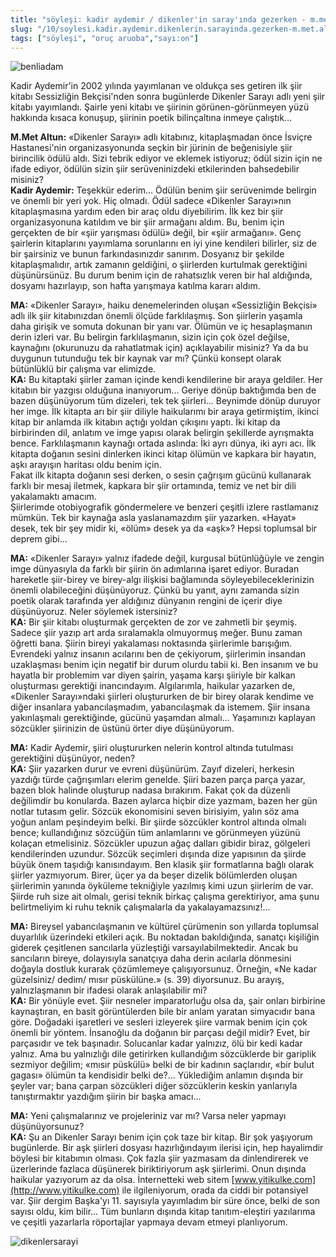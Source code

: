 ```yaml
---
title: "söyleşi: kadir aydemir / dikenler'in saray'ında gezerken - m.met altun"
slug: "/10/soylesi.kadir.aydemir.dikenlerin.sarayinda.gezerken-m.met.altun"
tags: ["söyleşi", "oruç aruoba","sayı:on"]
---
```




![benliadam](/img/benliadam.jpg)


Kadir
Aydemir'in 2002 yılında yayımlanan ve oldukça ses getiren ilk şiir
kitabı Sessizliğin Bekçisi'nden sonra bugünlerde Dikenler Sarayı adlı
yeni şiir kitabı yayımlandı. Şairle yeni kitabı ve şiirinin
görünen-görünmeyen yüzü hakkında kısaca konuşup, şiirinin poetik
bilinçaltına inmeye çalıştık...

**M.Met Altun:** «Dikenler Sarayı» adlı kitabınız, kitaplaşmadan önce
İsviçre Hastanesi'nin organizasyonunda seçkin bir jürinin de beğenisiyle
şiir birincilik ödülü aldı. Sizi tebrik ediyor ve eklemek istiyoruz;
ödül sizin için ne ifade ediyor, ödülün sizin şiir serüveninizdeki
etkilerinden bahsedebilir misiniz?\
**Kadir Aydemir:** Teşekkür ederim... Ödülün benim şiir serüvenimde
belirgin ve önemli bir yeri yok. Hiç olmadı. Ödül sadece «Dikenler
Sarayı»nın kitaplaşmasına yardım eden bir araç oldu diyebilirim. İlk kez
bir şiir organizasyonuna katıldım ve bir şiir armağanı aldım. Bu, benim
için gerçekten de bir «şiir yarışması ödülü» değil, bir «şiir armağanı».
Genç şairlerin kitaplarını yayımlama sorunlarını en iyi yine kendileri
bilirler, siz de bir şairsiniz ve bunun farkındasınızdır sanırım.
Dosyanız bir şekilde kitaplaşmalıdır, artık zamanın geldiğini, o
şiirlerden kurtulmak gerektiğini düşünürsünüz. Bu durum benim için de
rahatsızlık veren bir hal aldığında, dosyamı hazırlayıp, son hafta
yarışmaya katılma kararı aldım.

**MA:** «Dikenler Sarayı», haiku denemelerinden oluşan
«Sessizliğin Bekçisi» adlı ilk şiir kitabınızdan önemli ölçüde
farklılaşmış. Son şiirlerin yaşamla daha girişik ve somuta dokunan bir
yanı var. Ölümün ve iç hesaplaşmanın derin izleri var. Bu belirgin
farklılaşmanın, sizin için çok özel değilse, kaynağını (okurunuzu da
rahatlatmak için) açıklayabilir misiniz? Ya da bu duygunun tutunduğu tek
bir kaynak var mı? Çünkü konsept olarak bütünlüklü bir çalışma var
elimizde.\
**KA:** Bu kitaptaki şiirler zaman içinde kendi kendilerine bir
araya geldiler. Her kitabın bir yazgısı olduğuna inanıyorum... Geriye
dönüp baktığımda ben de bazen düşünüyorum tüm dizeleri, tek tek
şiirleri... Beynimde dönüp duruyor her imge. İlk kitapta arı bir şiir
diliyle haikularımı bir araya getirmiştim, ikinci kitap bir anlamda ilk
kitabın açtığı yoldan çıkışını yaptı. İki kitap da birbirinden dil,
anlatım ve imge yapısı olarak belirgin şekillerde ayrışmakta bence.
Farklılaşmanın kaynağı ortada aslında: İki ayrı dünya, iki ayrı acı. İlk
kitapta doğanın sesini dinlerken ikinci kitap ölümün ve kapkara bir
hayatın, aşkı arayışın haritası oldu benim için.\
Fakat ilk kitapta doğanın sesi derken, o sesin çağrışım gücünü
kullanarak farklı bir mesaj iletmek, kapkara bir şiir ortamında, temiz
ve net bir dili yakalamaktı amacım.\
Şiirlerimde otobiyografik göndermelere ve benzeri çeşitli izlere
rastlamanız mümkün. Tek bir kaynağa asla yaslanamazdım şiir yazarken.
«Hayat» desek, tek bir şey midir ki, «ölüm» desek ya da «aşk»? Hepsi
toplumsal bir deprem gibi...

**MA:** «Dikenler Sarayı» yalnız ifadede değil, kurgusal
bütünlüğüyle ve zengin imge dünyasıyla da farklı bir şiirin ön
adımlarına işaret ediyor. Buradan hareketle şiir-birey ve birey-algı
ilişkisi bağlamında söyleyebileceklerinizin önemli olabileceğini
düşünüyoruz. Çünkü bu yanıt, aynı zamanda sizin poetik olarak tarafında
yer aldığınız dünyanın rengini de içerir diye düşünüyoruz. Neler
söylemek istersiniz?\
**KA:** Bir şiir kitabı oluşturmak gerçekten de zor ve zahmetli
bir şeymiş. Sadece şiir yazıp art arda sıralamakla olmuyormuş meğer.
Bunu zaman öğretti bana. Şiirin bireyi yakalaması noktasında şiirlerimle
barışığım. Evrendeki yalnız insanın acılarını ben de çekiyorum,
şiirlerimin insandan uzaklaşması benim için negatif bir durum olurdu
tabii ki. Ben insanım ve bu hayatla bir problemim var diyen şairin,
yaşama karşı şiiriyle bir kalkan oluşturması gerektiği inancındayım.
Algılarımla, haikular yazarken de, «Dikenler Sarayı»ndaki şiirleri
oluştururken de bir birey olarak kendime ve diğer insanlara
yabancılaşmadım, yabancılaşmak da istemem. Şiir insana yakınlaşmalı
gerektiğinde, gücünü yaşamdan almalı... Yaşamınızı kaplayan sözcükler
şiirinizin de üstünü örter diye düşünüyorum.

**MA:** Kadir Aydemir, şiiri oluştururken nelerin kontrol
altında tutulması gerektiğini düşünüyor, neden?\
**KA:** Şiir yazarken durur ve evreni düşünürüm. Zayıf
dizeleri, herkesin yazdığı türde çağrışımları elerim genelde. Şiiri
bazen parça parça yazar, bazen blok halinde oluşturup nadasa bırakırım.
Fakat çok da düzenli değilimdir bu konularda. Bazen aylarca hiçbir dize
yazmam, bazen her gün notlar tutasım gelir. Sözcük ekonomisini seven
birisiyim, yalın söz ama yoğun anlam peşindeyim belki. Bir şiirde
sözcükler kontrol altında olmalı bence; kullandığınız sözcüğün tüm
anlamlarını ve görünmeyen yüzünü kolaçan etmelisiniz. Sözcükler upuzun
ağaç dalları gibidir biraz, gölgeleri kendilerinden uzundur. Sözcük
seçimleri dışında dize yapısının da şiirde büyük önem taşıdığı
kanısındayım. Ben klasik şiir formatlarına bağlı olarak şiirler
yazmıyorum. Birer, üçer ya da beşer dizelik bölümlerden oluşan
şiirlerimin yanında öyküleme tekniğiyle yazılmış kimi uzun şiirlerim de
var. Şiirde ruh size ait olmalı, gerisi teknik birkaç çalışma
gerektiriyor, ama şunu belirtmeliyim ki ruhu teknik çalışmalarla
da yakalayamazsınız!...

**MA:** Bireysel yabancılaşmanın ve kültürel çürümenin son
yıllarda toplumsal duyarlılık üzerindeki etkileri açık. Bu noktadan
bakıldığında, sanatçı kişiliğin giderek çeşitlenen sancılarla yüzleştiği
varsayılabilmektedir. Ancak bu sancıların bireye, dolayısıyla sanatçıya
daha derin acılarla dönmesini doğayla dostluk kurarak çözümlemeye
çalışıyorsunuz. Örneğin, «Ne kadar güzelsiniz/ dedim/ mısır püskülüne.»
(s. 39) diyorsunuz. Bu arayış, yalnızlaşmanın bir ifadesi olarak
anlaşılabilir mi?\
**KA:** Bir yönüyle evet. Şiir nesneler imparatorluğu olsa da,
şair onları birbirine kaynaştıran, en basit görüntülerden bile bir anlam
yaratan simyacıdır bana göre. Doğadaki işaretleri ve sesleri izleyerek
şiire varmak benim için çok önemli bir yöntem. İnsanoğlu da doğanın bir
parçası değil midir? Evet, bir parçasıdır ve tek başınadır. Solucanlar
kadar yalnızız, ölü bir kedi kadar yalnız. Ama bu yalnızlığı dile
getirirken kullandığım sözcüklerde bir gariplik sezmiyor değilim; «mısır
püskülü» belki de bir kadının saçlarıdır, «bir bulut gagası» ölümün ta
kendisidir belki de?... Yüklediğim anlamın dışında bir şeyler var; bana
çarpan sözcükleri diğer sözcüklerin keskin yanlarıyla tanıştırmaktır
yazdığım şiirin bir başka amacı...

**MA:** Yeni çalışmalarınız ve projeleriniz var mı? Varsa neler
yapmayı düşünüyorsunuz?\
**KA:** Şu an Dikenler Sarayı benim için çok taze bir kitap.
Bir şok yaşıyorum bugünlerde. Bir aşk şiirleri dosyası hazırlığındayım
ilerisi için, hep hayalimdir böylesi bir kitabımın olması. Çok fazla
şiir yazmasam da dinlendirerek ve üzerlerinde fazlaca düşünerek
biriktiriyorum aşk şiirlerimi. Onun dışında haikular yazıyorum az da
olsa. İnternetteki web sitem
[www.yitikulke.com](http://www.yitikulke.com) ile ilgileniyorum, orada
da ciddi bir potansiyel var. Şiir dergim Başka'yı 11. sayısıyla
yayımladım bir süre önce, belki de son sayısı oldu, kim bilir... Tüm
bunların dışında kitap tanıtım-eleştiri yazılarıma ve çeşitli yazarlarla
röportajlar yapmaya devam etmeyi planlıyorum.



![dikenlersarayi](/img/dikenlersarayi.jpg)
